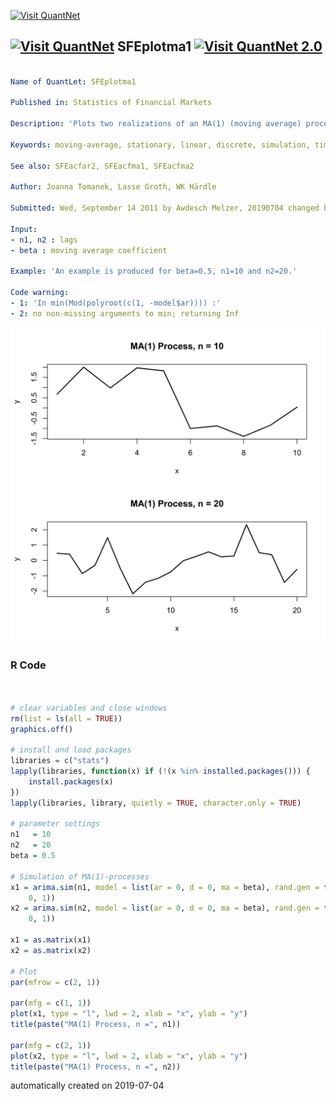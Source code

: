 [<img src="https://github.com/QuantLet/Styleguide-and-FAQ/blob/master/pictures/banner.png" width="888" alt="Visit QuantNet">](http://quantlet.de/)

## [<img src="https://github.com/QuantLet/Styleguide-and-FAQ/blob/master/pictures/qloqo.png" alt="Visit QuantNet">](http://quantlet.de/) **SFEplotma1** [<img src="https://github.com/QuantLet/Styleguide-and-FAQ/blob/master/pictures/QN2.png" width="60" alt="Visit QuantNet 2.0">](http://quantlet.de/)

```yaml

Name of QuantLet: SFEplotma1

Published in: Statistics of Financial Markets

Description: 'Plots two realizations of an MA(1) (moving average) process with MA coefficient = beta, random normal innovations and n=n1 (above) and n=n2 (below).'

Keywords: moving-average, stationary, linear, discrete, simulation, time-series, process, stochastic-process, stochastic, plot, graphical representation

See also: SFEacfar2, SFEacfma1, SFEacfma2 

Author: Joanna Tomanek, Lasse Groth, WK Härdle

Submitted: Wed, September 14 2011 by Awdesch Melzer, 20190704 changed by WKH deleted the dialogue interface.

Input: 
- n1, n2 : lags
- beta : moving average coefficient 

Example: 'An example is produced for beta=0.5, n1=10 and n2=20.' 

Code warning:
- 1: 'In min(Mod(polyroot(c(1, -model$ar)))) :'
- 2: no non-missing arguments to min; returning Inf

```

![Picture1](SFEplotma1-1.png)

### R Code
```r


# clear variables and close windows
rm(list = ls(all = TRUE))
graphics.off()

# install and load packages
libraries = c("stats")
lapply(libraries, function(x) if (!(x %in% installed.packages())) {
    install.packages(x)
})
lapply(libraries, library, quietly = TRUE, character.only = TRUE)

# parameter settings
n1   = 10
n2   = 20
beta = 0.5

# Simulation of MA(1)-processes
x1 = arima.sim(n1, model = list(ar = 0, d = 0, ma = beta), rand.gen = function(n1) rnorm(n1, 
    0, 1))
x2 = arima.sim(n2, model = list(ar = 0, d = 0, ma = beta), rand.gen = function(n2) rnorm(n2, 
    0, 1))

x1 = as.matrix(x1)
x2 = as.matrix(x2)

# Plot
par(mfrow = c(2, 1))

par(mfg = c(1, 1))
plot(x1, type = "l", lwd = 2, xlab = "x", ylab = "y")
title(paste("MA(1) Process, n =", n1))

par(mfg = c(2, 1))
plot(x2, type = "l", lwd = 2, xlab = "x", ylab = "y")
title(paste("MA(1) Process, n =", n2))

```

automatically created on 2019-07-04